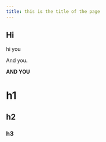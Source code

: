 ```yaml
---
title: this is the title of the page
---
```


## Hi

hi you

And you.

__AND YOU__

# h1

## h2

### h3
